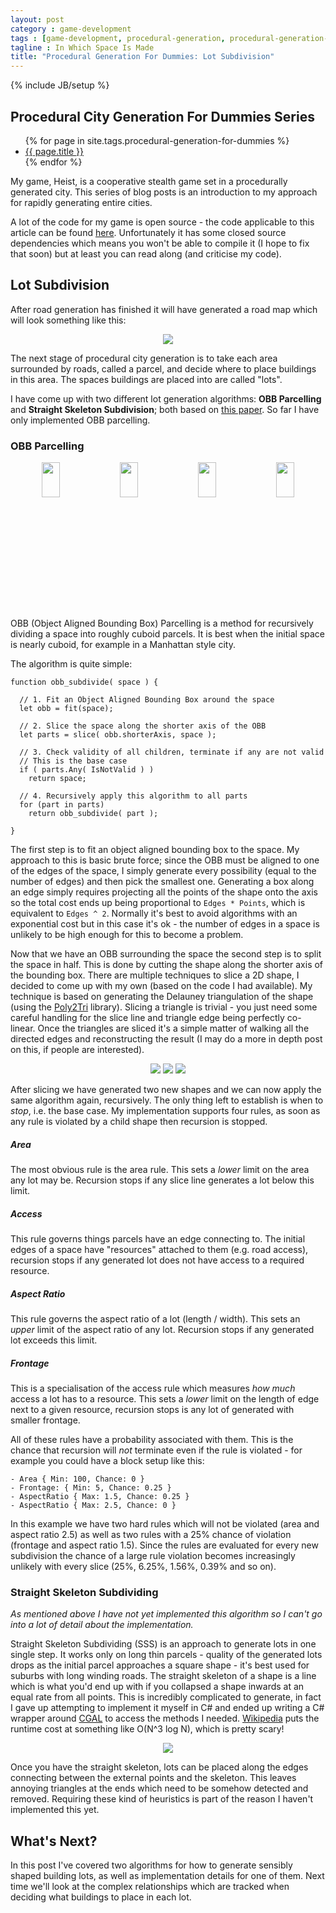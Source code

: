 ```yaml
---
layout: post
category : game-development
tags : [game-development, procedural-generation, procedural-generation-for-dummies]
tagline : In Which Space Is Made
title: "Procedural Generation For Dummies: Lot Subdivision"
---
```

{% include JB/setup %}

## Procedural City Generation For Dummies Series

<ul>
    {% for page in site.tags.procedural-generation-for-dummies %}
    <li><a href="{{ page.url }}">{{ page.title }}</a></li>
    {% endfor %}
</ul>

My game, Heist, is a cooperative stealth game set in a procedurally generated city. This series of blog posts is an introduction to my approach for rapidly generating entire cities.

A lot of the code for my game is open source - the code applicable to this article can be found [here](https://bitbucket.org/martindevans/base-citygeneration/src/a65800862b607215307e5053344090c9e07ae7b9/Base-CityGeneration/Parcels/Parcelling/?at=default). Unfortunately it has some closed source dependencies which means you won't be able to compile it (I hope to fix that soon) but at least you can read along (and criticise my code).

## Lot Subdivision

After road generation has finished it will have generated a road map which will look something like this:

<style>
 #image-container img {
 	max-height: 235px;
 	width: auto;
 }
</style>
 
<div id="image-container" align="center">
<img src="/assets/TensorRoadsImg2.png" width="54%">
</div>

The next stage of procedural city generation is to take each area surrounded by roads, called a parcel, and decide where to place buildings in this area. The spaces buildings are placed into are called "lots".

I have come up with two different lot generation algorithms: **OBB Parcelling** and **Straight Skeleton Subdivision**; both based on [this paper](https://www.cs.purdue.edu/cgvlab/papers/aliaga/eg2012.pdf). So far I have only implemented OBB parcelling.

### OBB Parcelling

<div id="image-container" align="center">
<img src="/assets/OBB_shape.png" style="width:24%">
<img src="/assets/OBB_shape_fit.png" style="width:24%">
<img src="/assets/OBB_shape_fit_line.png" style="width:24%">
<img src="/assets/OBB_shape_fit_line_slice.png" style="width:24%">
</div>

OBB (Object Aligned Bounding Box) Parcelling is a method for recursively dividing a space into roughly cuboid parcels. It is best when the initial space is nearly cuboid, for example in a Manhattan style city.

The algorithm is quite simple:


    function obb_subdivide( space ) {
      
      // 1. Fit an Object Aligned Bounding Box around the space
      let obb = fit(space);
      
      // 2. Slice the space along the shorter axis of the OBB
      let parts = slice( obb.shorterAxis, space );
      
      // 3. Check validity of all children, terminate if any are not valid
      // This is the base case
      if ( parts.Any( IsNotValid ) )
        return space;
      
      // 4. Recursively apply this algorithm to all parts
      for (part in parts)
        return obb_subdivide( part );
        
    }

The first step is to fit an object aligned bounding box to the space. My approach to this is basic brute force; since the OBB must be aligned to one of the edges of the space, I simply generate every possibility (equal to the number of edges) and then pick the smallest one. Generating a box along an edge simply requires projecting all the points of the shape onto the axis so the total cost ends up being proportional to ```Edges * Points```, which is equivalent to ```Edges ^ 2```. Normally it's best to avoid algorithms with an exponential cost but in this case it's ok - the number of edges in a space is unlikely to be high enough for this to become a problem.

Now that we have an OBB surrounding the space the second step is to split the space in half. This is done by cutting the shape along the shorter axis of the bounding box. There are multiple techniques to slice a 2D shape, I decided to come up with my own (based on the code I had available). My technique is based on generating the Delauney triangulation of the shape (using the [Poly2Tri](https://github.com/martindevans/Poly2Tri) library). Slicing a triangle is trivial - you just need some careful handling for the slice line and triangle edge being perfectly co-linear. Once the triangles are sliced it's a simple matter of walking all the directed edges and reconstructing the result (I may do a more in depth post on this, if people are interested).  

<div id="image-container" align="center">
<img src="/assets/OBB_shape.png" width="33%">
<img src="/assets/OBB_shape_triangles.png" width="32%">
<img src="/assets/OBB_shape_triangles_sliced.png" width="33%">
</div>

After slicing we have generated two new shapes and we can now apply the same algorithm again, recursively. The only thing left to establish is when to *stop*, i.e. the base case. My implementation supports four rules, as soon as any rule is violated by a child shape then recursion is stopped.

##### Area
The most obvious rule is the area rule. This sets a *lower* limit on the area any lot may be. Recursion stops if any slice line generates a lot below this limit.

##### Access
This rule governs things parcels have an edge connecting to. The initial edges of a space have "resources" attached to them (e.g. road access), recursion stops if any generated lot does not have access to a required resource.

##### Aspect Ratio
This rule governs the aspect ratio of a lot (length / width). This sets an *upper* limit of the aspect ratio of any lot. Recursion stops if any generated lot exceeds this limit.

##### Frontage
This is a specialisation of the access rule which measures *how much* access a lot has to a resource. This sets a *lower* limit on the length of edge next to a given resource, recursion stops is any lot of generated with smaller frontage.
  
All of these rules have a probability associated with them. This is the chance that recursion will *not* terminate even if the rule is violated - for example you could have a block setup like this:

    - Area { Min: 100, Chance: 0 }
    - Frontage: { Min: 5, Chance: 0.25 }
    - AspectRatio { Max: 1.5, Chance: 0.25 }
    - AspectRatio { Max: 2.5, Chance: 0 }

In this example we have two hard rules which will not be violated (area and aspect ratio 2.5) as well as two rules with a 25% chance of violation (frontage and aspect ratio 1.5). Since the rules are evaluated for every new subdivision the chance of a large rule violation becomes increasingly unlikely with every slice (25%, 6.25%, 1.56%, 0.39% and so on).

### Straight Skeleton Subdividing

*As mentioned above I have not yet implemented this algorithm so I can't go into a lot of detail about the implementation.*

Straight Skeleton Subdividing (SSS) is an approach to generate lots in one single step. It works only on long thin parcels - quality of the generated lots drops as the initial parcel approaches a square shape - it's best used for suburbs with long winding roads. The straight skeleton of a shape is a line which is what you'd end up with if you collapsed a shape inwards at an equal rate from all points. This is incredibly complicated to generate, in fact I gave up attempting to implement it myself in C# and ended up writing a C# wrapper around [CGAL](https://www.cgal.org/) to access the methods I needed. [Wikipedia](https://en.wikipedia.org/wiki/Straight_skeleton) puts the runtime cost at something like O(N^3 log N), which is pretty scary!

<div id="image-container" align="center">
<img src="/assets/StraightSkeletonDefinition.png" width="54%">
</div>

Once you have the straight skeleton, lots can be placed along the edges connecting between the external points and the skeleton. This leaves annoying triangles at the ends which need to be somehow detected and removed. Requiring these kind of heuristics is part of the reason I haven't implemented this yet.

## What's Next?

In this post I've covered two algorithms for how to generate sensibly shaped building lots, as well as implementation details for one of them. Next time we'll look at the complex relationships which are tracked when deciding what buildings to place in each lot.
